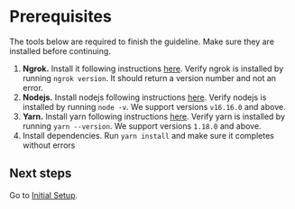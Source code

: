 # Prerequisites
The tools below are required to finish the guideline. Make sure they are installed before continuing.

1. **Ngrok.** Install it following instructions [here](https://ngrok.com/download). Verify ngrok is installed by running `ngrok version`. It should return a version number and not an error.
1. **Nodejs.** Install nodejs following instructions [here](https://nodejs.org/en/download/). Verify nodejs is installed by running `node -v`. We support versions `v16.16.0` and above.
1. **Yarn.** Install yarn following instructions [here](https://classic.yarnpkg.com/lang/en/docs/install/#mac-stable). Verify yarn is installed by running `yarn --version`. We support versions `1.18.0` and above.
1. Install dependencies. Run `yarn install` and make sure it completes without errors

## Next steps
Go to [Initial Setup](initial-setup.md).
